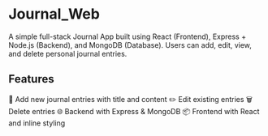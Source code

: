 # Journal_Web

A simple full-stack Journal App built using React (Frontend), Express + Node.js (Backend), and MongoDB (Database). Users can add, edit, view, and delete personal journal entries.

## Features

🧾 Add new journal entries with title and content
✏️ Edit existing entries
🗑️ Delete entries
🌐 Backend with Express & MongoDB
📦 Frontend with React and inline styling

